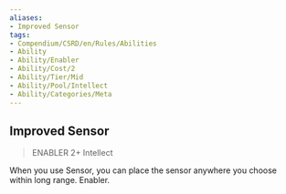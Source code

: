 ```yaml
---
aliases:
- Improved Sensor
tags:
- Compendium/CSRD/en/Rules/Abilities
- Ability
- Ability/Enabler
- Ability/Cost/2
- Ability/Tier/Mid
- Ability/Pool/Intellect
- Ability/Categories/Meta
---
```


  
## Improved Sensor  
>ENABLER 2+  Intellect  
  
When you use Sensor, you can place the sensor anywhere you choose within long range. Enabler.